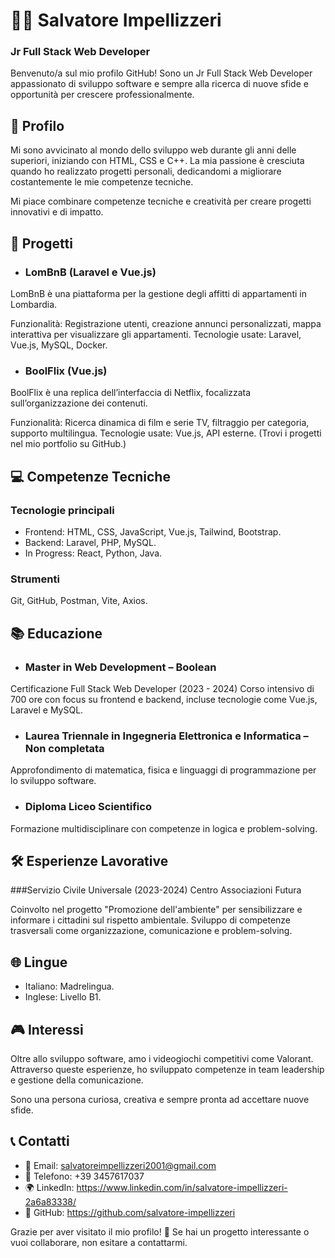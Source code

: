 # 👨‍💻 Salvatore Impellizzeri
### Jr Full Stack Web Developer

Benvenuto/a sul mio profilo GitHub! Sono un Jr Full Stack Web Developer appassionato di sviluppo software e sempre alla ricerca di nuove sfide e opportunità per crescere professionalmente.

## 📝 Profilo
Mi sono avvicinato al mondo dello sviluppo web durante gli anni delle superiori, iniziando con HTML, CSS e C++. La mia passione è cresciuta quando ho realizzato progetti personali, dedicandomi a migliorare costantemente le mie competenze tecniche.

Mi piace combinare competenze tecniche e creatività per creare progetti innovativi e di impatto.

## 🚀 Progetti
- ### LomBnB (Laravel e Vue.js)
LomBnB è una piattaforma per la gestione degli affitti di appartamenti in Lombardia.

Funzionalità: Registrazione utenti, creazione annunci personalizzati, mappa interattiva per visualizzare gli appartamenti.
Tecnologie usate: Laravel, Vue.js, MySQL, Docker.

- ### BoolFlix (Vue.js)
BoolFlix è una replica dell’interfaccia di Netflix, focalizzata sull’organizzazione dei contenuti.

Funzionalità: Ricerca dinamica di film e serie TV, filtraggio per categoria, supporto multilingua.
Tecnologie usate: Vue.js, API esterne.
(Trovi i progetti nel mio portfolio su GitHub.)

## 💻 Competenze Tecniche
### Tecnologie principali
- Frontend: HTML, CSS, JavaScript, Vue.js, Tailwind, Bootstrap.
- Backend: Laravel, PHP, MySQL.
- In Progress: React, Python, Java.

### Strumenti
Git, GitHub, Postman, Vite, Axios.

## 📚 Educazione
- ### Master in Web Development – Boolean
Certificazione Full Stack Web Developer (2023 - 2024)
Corso intensivo di 700 ore con focus su frontend e backend, incluse tecnologie come Vue.js, Laravel e MySQL.

- ### Laurea Triennale in Ingegneria Elettronica e Informatica – Non completata
Approfondimento di matematica, fisica e linguaggi di programmazione per lo sviluppo software.

- ### Diploma Liceo Scientifico
Formazione multidisciplinare con competenze in logica e problem-solving.

## 🛠 Esperienze Lavorative
###Servizio Civile Universale (2023-2024)
Centro Associazioni Futura

Coinvolto nel progetto "Promozione dell'ambiente" per sensibilizzare e informare i cittadini sul rispetto ambientale.
Sviluppo di competenze trasversali come organizzazione, comunicazione e problem-solving.

## 🌐 Lingue
- Italiano: Madrelingua.
- Inglese: Livello B1.

## 🎮 Interessi
Oltre allo sviluppo software, amo i videogiochi competitivi come Valorant. Attraverso queste esperienze, ho sviluppato competenze in team leadership e gestione della comunicazione.

Sono una persona curiosa, creativa e sempre pronta ad accettare nuove sfide.

## 📞 Contatti
- 📧 Email: salvatoreimpellizzeri2001@gmail.com
- 📱 Telefono: +39 3457617037
- 🌍 LinkedIn: https://www.linkedin.com/in/salvatore-impellizzeri-2a6a83338/
- 🔗 GitHub: https://github.com/salvatore-impellizzeri

Grazie per aver visitato il mio profilo! 🚀
Se hai un progetto interessante o vuoi collaborare, non esitare a contattarmi.
